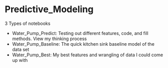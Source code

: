 # Predictive_Modeling
3 Types of notebooks
- Water_Pump_Predict: Testing out different features, code, and fill methods. View my thinking process
- Water_Pump_Baseline: The quick kitchen sink baseline model of the data set
- Water_Pump_Best: My best features and wrangling of data I could come up with
